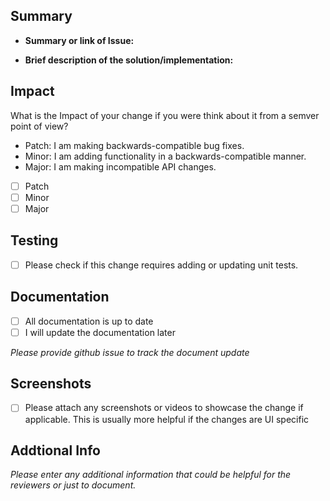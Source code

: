 ## Summary
- **Summary or link of Issue:** _<link the issue here>_

- **Brief description of the solution/implementation:** _<add decription here>_

## Impact
What is the Impact of your change if you were think about it from a semver point of view?

- Patch: I am making backwards-compatible bug fixes.
- Minor: I am adding functionality in a backwards-compatible manner.
- Major: I am making incompatible API changes.

- [ ] Patch
- [ ] Minor
- [ ] Major

## Testing
- [ ] Please check if this change requires adding or updating unit tests.

## Documentation

- [ ] All documentation is up to date
- [ ] I will update the documentation later

_Please provide github issue to track the document update_

## Screenshots

- [ ] Please attach any screenshots or videos to showcase the change if applicable. This is usually more helpful if the changes are UI specific

## Addtional Info

_Please enter any additional information that could be helpful for the reviewers or just to document._
